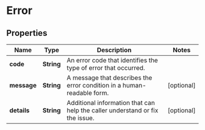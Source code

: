 
# Error

## Properties
Name | Type | Description | Notes
------------ | ------------- | ------------- | -------------
**code** | **String** | An error code that identifies the type of error that occurred. | 
**message** | **String** | A message that describes the error condition in a human-readable form. |  [optional]
**details** | **String** | Additional information that can help the caller understand or fix the issue. |  [optional]



